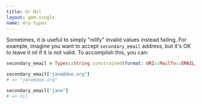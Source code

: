 ```yaml
---
title: Or Nil
layout: gem-single
name: dry-types
---
```


Sometimes, it is useful to simply "nilify" invalid values instead failing. For example, imagine you want to accept `secondary_email` address, but it's OK to leave it nil if it is not valid. To accomplish this, you can:

``` ruby
secondary_email = Types::String.constrained(format: URI::MailTo::EMAIL_REGEXP).or_nil

secondary_email["jane@doe.org"]
# => "jane@doe.org"

secondary_email["jane"]
# => nil
```
